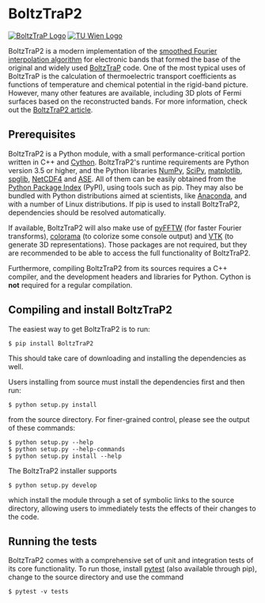 # BoltzTraP2

[![BoltzTraP Logo](http://www.icams.de/content/wp-content/uploads/2014/09/boltztrap_200x58.png)](https://www.imc.tuwien.ac.at//forschungsbereich_theoretische_chemie/forschungsgruppen/prof_dr_gkh_madsen_theoretical_materials_chemistry/boltztrap/)
[![TU Wien Logo](https://www.imc.tuwien.ac.at/fileadmin/tuw/main/images/TU-Logo.gif)](https://www.tuwien.ac.at/)

BoltzTraP2 is a modern implementation of the [smoothed Fourier interpolation algorithm](https://journals.aps.org/prb/abstract/10.1103/PhysRevB.38.2721) for electronic bands that formed the base of the original and widely used [BoltzTraP](http://www.sciencedirect.com/science/article/pii/S0010465506001305) code. One of the most typical uses of BoltzTraP is the calculation of thermoelectric transport coefficients as functions of temperature and chemical potential in the rigid-band picture. However, many other features are available, including 3D plots of Fermi surfaces based on the reconstructed bands. For more information, check out the [BoltzTraP2 article](www.example.org).

## Prerequisites

BoltzTraP2 is a Python module, with a small performance-critical portion written in C++ and [Cython](http://cython.org/). BoltzTraP2's runtime requirements are Python version 3.5 or higher, and the Python libraries [NumPy](http://www.numpy.org/), [SciPy](https://www.scipy.org/), [matplotlib](https://matplotlib.org/), [spglib](https://atztogo.github.io/spglib/), [NetCDF4](https://github.com/Unidata/netcdf4-python) and [ASE](https://wiki.fysik.dtu.dk/ase/). All of them can be easily obtained from the [Python Package Index](https://pypi.python.org/pypi) (PyPI), using tools such as pip. They may also be bundled with Python distributions aimed at scientists, like [Anaconda](https://anaconda.org/), and with a number of Linux distributions. If pip is used to install BoltzTraP2, dependencies should be resolved automatically.

If available, BoltzTraP2 will also make use of [pyFFTW](http://hgomersall.github.io/pyFFTW/) (for faster Fourier transforms), [colorama](https://github.com/tartley/colorama) (to colorize some console output) and [VTK](https://www.vtk.org/) (to generate 3D representations). Those packages are not required, but they are recommended to be able to access the full functionality of BoltzTraP2.

Furthermore, compiling BoltzTraP2 from its sources requires a C++ compiler, and the development headers and libraries for Python. Cython is **not** required for a regular compilation.

## Compiling and install BoltzTraP2

The easiest way to get BoltzTraP2 is to run:

    $ pip install BoltzTraP2

This should take care of downloading and installing the dependencies as well.

Users installing from source must install the dependencies first and then run:

    $ python setup.py install

from the source directory. For finer-grained control, please see the output of these commands:

    $ python setup.py --help
    $ python setup.py --help-commands
    $ python setup.py install --help

The BoltzTraP2 installer supports

    $ python setup.py develop

which install the module through a set of symbolic links to the source directory, allowing users to immediately tests the effects of their changes to the code.

## Running the tests

BoltzTraP2 comes with a comprehensive set of unit and integration tests of its core functionality. To run those, install [pytest](https://docs.pytest.org) (also available through pip), change to the source directory and use the command

    $ pytest -v tests